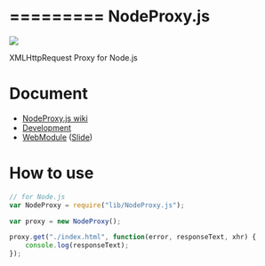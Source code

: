 =========
NodeProxy.js
=========

![](https://travis-ci.org/uupaa/NodeProxy.js.png)

XMLHttpRequest Proxy for Node.js

# Document

- [NodeProxy.js wiki](https://github.com/uupaa/NodeProxy.js/wiki/NodeProxy)
- [Development](https://github.com/uupaa/WebModule/wiki/Development)
- [WebModule](https://github.com/uupaa/WebModule) ([Slide](http://uupaa.github.io/Slide/slide/WebModule/index.html))


# How to use

```js
// for Node.js
var NodeProxy = require("lib/NodeProxy.js");

var proxy = new NodeProxy();

proxy.get("./index.html", function(error, responseText, xhr) {
    console.log(responseText);
});
```
